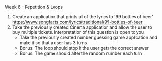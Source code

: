 Week 6 - Repetition & Loops

1. Create an application that prints all of the lyrics to '99 bottles of beer' https://www.songfacts.com/lyrics/traditional/99-bottles-of-beer
2. Take the previously created Cinema application and allow the user to buy multiple tickets. Interpretation of this question is open to you
      - Take the previously created number guessing game application and make it so that a user has 3 turns
      - Bonus: The loop should stop if the user gets the correct answer
      - Bonus: The game should alter the random number each turn
